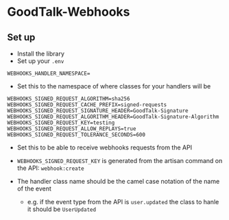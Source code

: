 # GoodTalk-Webhooks

## Set up
* Install the library 
* Set up your `.env`

```
WEBHOOKS_HANDLER_NAMESPACE=
```
* Set this to the namespace of where classes for your handlers will be


```
WEBHOOKS_SIGNED_REQUEST_ALGORITHM=sha256
WEBHOOKS_SIGNED_REQUEST_CACHE_PREFIX=signed-requests
WEBHOOKS_SIGNED_REQUEST_SIGNATURE_HEADER=GoodTalk-Signature
WEBHOOKS_SIGNED_REQUEST_ALGORITHM_HEADER=GoodTalk-Signature-Algorithm
WEBHOOKS_SIGNED_REQUEST_KEY=testing
WEBHOOKS_SIGNED_REQUEST_ALLOW_REPLAYS=true
WEBHOOKS_SIGNED_REQUEST_TOLERANCE_SECONDS=600
```
* Set this to be able to receive webhooks requests from the API
* `WEBHOOKS_SIGNED_REQUEST_KEY` is generated from the artisan command on the API: `webhook:create`

* The handler class name should be the camel case notation of the name of the event
    * e.g. if the event type from the API is `user.updated` the class to hanle it should be `UserUpdated`
